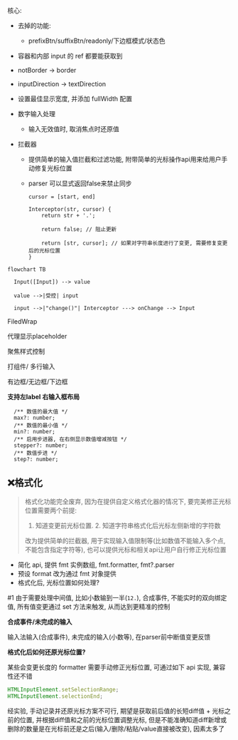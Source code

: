 核心:



- 去掉的功能:
  - prefixBtn/suffixBtn/readonly/下边框模式/状态色
  
- 容器和内部 input 的 ref 都要能获取到

- notBorder -> border

- inputDirection -> textDirection

- 设置最佳显示宽度, 并添加 fullWidth 配置

- 数字输入处理

  - 输入无效值时, 取消焦点时还原值

- 拦截器

  - 提供简单的输入值拦截和过滤功能, 附带简单的光标操作api用来给用户手动修复光标位置

  - parser 可以显式返回false来禁止同步

    ```
    cursor = [start, end]
    
    Interceptor(str, cursor) {	
    	return str + '.';
    	
    	return false; // 阻止更新
    	
    	return [str, cursor]; // 如果对字符串长度进行了变更, 需要修复变更后的光标位置
    }
    ```

    




```mermaid
flowchart TB

  Input([Input]) --> value

  value -->|受控| input

  input -->|"change()"| Interceptor ---> onChange --> Input

```







FiledWrap 

代理显示placeholder

聚焦样式控制

打组件/ 多行输入

有边框/无边框/下边框

**支持左label 右输入框布局**



```
  /** 数值的最大值 */
  max?: number;
  /** 数值的最小值 */
  min?: number;
  /** 启用步进器, 在右侧显示数值增减按钮 */
  stepper?: number;
  /** 数值步进 */
  step?: number;
```







## ❌格式化

> 格式化功能完全废弃, 因为在提供自定义格式化器的情况下, 要完美修正光标位置需要两个前提:  
>
> 1. 知道变更前光标位置. 2. 知道字符串格式化后光标左侧新增的字符数
>
> 
>
>  改为提供简单的拦截器, 用于实现输入值限制等(比如数值不能输入多个点, 不能包含指定字符等), 也可以提供光标和相关api让用户自行修正光标位置



- 简化 api, 提供 fmt 实例数组, fmt.formatter, fmt?.parser
- 预设 format 改为通过 fmt 对象提供
- 格式化后, 光标位置如何处理?



#1 由于需要处理中间值, 比如小数输到一半(`12.`), 合成事件, 不能实时的双向绑定值, 所有值变更通过 set 方法来触发, 从而达到更精准的控制



**合成事件/未完成的输入**

输入法输入(合成事件), 未完成的输入(小数等), 在parser前中断值变更反馈



**格式化后如何还原光标位置?**

某些会变更长度的 formatter 需要手动修正光标位置, 可通过如下 api 实现, 兼容性还不错

```js
HTMLInputElement.setSelectionRange;
HTMLInputElement.selectionEnd;
```

经实验, 手动记录并还原光标方案不可行,  期望是获取前后值的长短diff值 + 光标之前的位置, 并根据diff值和之前的光标位置调整光标, 但是不能准确知道diff新增或删除的数量是在光标前还是之后(输入/删除/粘贴/value直接被改变), 因素太多了



